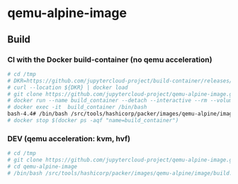 # qemu-alpine-image

## Build

### CI with the Docker build-container (no qemu acceleration)

```bash
# cd /tmp
# DKR=https://github.com/jupytercloud-project/build-container/releases/download/0.0.1/jupytercloud-project_build-container_latest.dkr
# curl --location ${DKR} | docker load
# git clone https://github.com/jupytercloud-project/qemu-alpine-image.git
# docker run --name build_container --detach --interactive --rm --volume /tmp/qemu-image-alpine:/src jupytercloud-project/build-container:latest /bin/bash
# docker exec -it  build_container /bin/bash
bash-4.4# /bin/bash /src/tools/hashicorp/packer/images/qemu-alpine/image/build.sh
# docker stop $(docker ps -aqf "name=build_container")
```
### DEV (qemu acceleration: kvm, hvf)

```bash
# cd /tmp
# git clone https://github.com/jupytercloud-project/qemu-alpine-image.git
# cd qemu-alpine-image
# /bin/bash /src/tools/hashicorp/packer/images/qemu-alpine/image/build.sh
```
